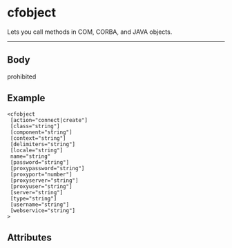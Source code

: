 # cfobject


Lets you call methods in COM, CORBA, and JAVA objects.

---
## Body
prohibited

## Example
```
<cfobject
 [action="connect|create"]
 [class="string"]
 [component="string"]
 [context="string"]
 [delimiters="string"]
 [locale="string"]
 name="string"
 [password="string"]
 [proxypassword="string"]
 [proxyport="number"]
 [proxyserver="string"]
 [proxyuser="string"]
 [server="string"]
 [type="string"]
 [username="string"]
 [webservice="string"]
>
```
## Attributes

